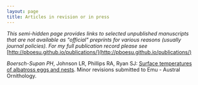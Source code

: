 ```yaml
---
layout: page
title: Articles in revision or in press
---
```




_This semi-hidden page provides links to selected unpublished manuscripts that are not available as "official" preprints for various reasons (usually journal policies). For my full publication record please see_ [http://pboesu.github.io/publications/](http://pboesu.github.io/publications/)

_Boersch-Supan PH_, Johnson LR, Phillips RA, Ryan SJ: [Surface temperatures of albatross eggs and nests](http://pboesu.github.io/public/Boersch-Supan_et_al_egg.pdf). Minor revisions submitted to Emu - Austral Ornithology.

